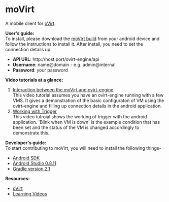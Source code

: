 moVirt
======

A mobile client for [oVirt](http://www.ovirt.org). 

**User's guide:**  
To install, please download the [moVirt build](https://github.com/matobet/moVirt/blob/master/moVirt/moVirt.apk?raw=true)
from your android device and follow the instructions to install it.
After install, you need to set the connection details up. 
* **API URL**: http://host:port/ovirt-engine/api
* **Username**: name@domain - e.g. admin@internal
* **Password**: your password
 
**Video tutorials at a glance:**  
1. [Interaction between the moVirt and ovirt-engine](https://github.com/sphoorti/moVirt/blob/master/videos/liveSetup.webm)  
   This video tutorial assumes you have an ovirt-engine running with a few VMS. It gives a demonstration of the basic    configuraton of VM using the ovirt-engine and filling up connection details in the android application.  
2. [Working with Trigger](https://github.com/sphoorti/moVirt/blob/master/videos/trigger.webm)    
   This video tutroial shows the working of trigger with the android application. 'Blink when VM is down' is the     example condition that has been set and the status of the VM is changed accordingly to demonstrate this. 

**Developer's guide:**      
To start contributing to moVirt, you will need to install the following things-
* [Android SDK](http://developer.android.com/sdk/index.html)
* [Android Studio 0.8.11](http://tools.android.com/download/studio/canary/0-8-11)
* [Gradle version 2.1](http://gvmtool.net/)  

**Resources:**    
* [oVirt](http://www.ovirt.org)
* [Learning Videos](https://github.com/sphoorti/moVirt/tree/master/videos)

